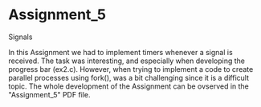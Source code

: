 # Assignment_5
Signals

In this Assignment we had to implement timers whenever a signal is received. The task was interesting, and especially when developing the progress bar (ex2.c). However, when trying to implement a code to create parallel processes using fork(), was a bit challenging since it is a difficult topic.
The whole development of the Assignment can be ovserved in the "Assignment_5" PDF file.
